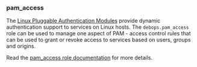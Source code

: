 ### pam_access

The [Linux Pluggable Authentication
Modules](https://en.wikipedia.org/wiki/Linux_PAM) provide dynamic
authentication support to services on Linux hosts. The
`debops.pam_access` role can be used to manage one aspect of PAM -
access control rules that can be used to grant or revoke access to
services based on users, groups and origins.

Read the [pam_access role documentation](https://docs.debops.org/en/master/ansible/roles/pam_access/) for more details.
